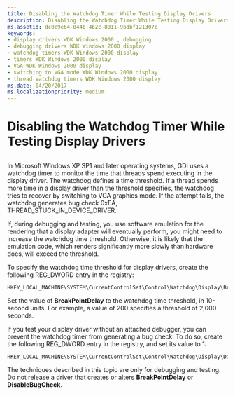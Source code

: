 ```yaml
---
title: Disabling the Watchdog Timer While Testing Display Drivers
description: Disabling the Watchdog Timer While Testing Display Drivers
ms.assetid: dc0c9e64-044b-4b2c-8011-9bdbf121307c
keywords:
- display drivers WDK Windows 2000 , debugging
- debugging drivers WDK Windows 2000 display
- watchdog timers WDK Windows 2000 display
- timers WDK Windows 2000 display
- VGA WDK Windows 2000 display
- switching to VGA mode WDK Windows 2000 display
- thread watchdog timers WDK Windows 2000 display
ms.date: 04/20/2017
ms.localizationpriority: medium
---
```


# Disabling the Watchdog Timer While Testing Display Drivers


## <span id="ddk_disabling_the_watchdog_timer_while_testing_display_drivers_gg"></span><span id="DDK_DISABLING_THE_WATCHDOG_TIMER_WHILE_TESTING_DISPLAY_DRIVERS_GG"></span>


In Microsoft Windows XP SP1 and later operating systems, GDI uses a watchdog timer to monitor the time that threads spend executing in the display driver. The watchdog defines a time threshold. If a thread spends more time in a display driver than the threshold specifies, the watchdog tries to recover by switching to VGA graphics mode. If the attempt fails, the watchdog generates bug check 0xEA, THREAD\_STUCK\_IN\_DEVICE\_DRIVER.

If, during debugging and testing, you use software emulation for the rendering that a display adapter will eventually perform, you might need to increase the watchdog time threshold. Otherwise, it is likely that the emulation code, which renders significantly more slowly than hardware does, will exceed the threshold.

To specify the watchdog time threshold for display drivers, create the following REG\_DWORD entry in the registry:

```registry
HKEY_LOCAL_MACHINE\SYSTEM\CurrentControlSet\Control\Watchdog\Display\BreakPointDelay
```

Set the value of **BreakPointDelay** to the watchdog time threshold, in 10-second units. For example, a value of 200 specifies a threshold of 2,000 seconds.

If you test your display driver without an attached debugger, you can prevent the watchdog timer from generating a bug check. To do so, create the following REG\_DWORD entry in the registry, and set its value to 1:

```registry
HKEY_LOCAL_MACHINE\SYSTEM\CurrentControlSet\Control\Watchdog\Display\DisableBugCheck
```

The techniques described in this topic are only for debugging and testing. Do not release a driver that creates or alters **BreakPointDelay** or **DisableBugCheck**.

 

 





